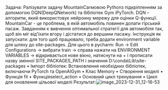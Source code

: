 Задача: Ралізувати задачу MountainCarмовою Pythonз підкріпленням за допомогою DQN(DeepQNetwork) та бібліотек Gym іPyTorch.
DQN – алгоритм, який використовує нейронну мережу для оцінки Q-функції.
MountainCar - це проблема, в якій автомобіль повинен долати гірський пасаж. Завданням є вивчення оптимальної стратегії для автомобіля так, щоб він міг від'їхати вгору і дістатися до вершини пасажу.
Інструкція як запускати: для того щоб працювало, треба додати environment variable для шляху до site-packages.
Для цього в pycharm: Run -> Edit Configurations -> вибрати train -> справа нажати на ENVIRONMENT VARIABLES -> відкривається нове вікно, натиснути на + і прописати назву змінної SITE_PACKAGES_PATH і значення D:\conda\Lib\site-packages
•	Імпорт бібліотек:
Встановлення необхідних бібліотек, включаючи PyTorch та OpenAIGym
•	Клас Memory
•	Створення моделі
•	Функція fit
•	Функціяselect_action
•	Основний цикл тренування
•	Цикл для оновлення цільової моделі
Результат:![image_2023-12-31_12-16-53](https://github.com/yarmolaievanataliia/Mountain-Car/assets/155195742/82287214-955d-4a8d-a13c-6c792ce143ed)

 
